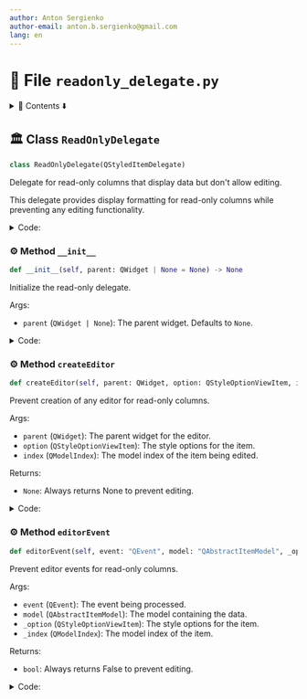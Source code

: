 ```yaml
---
author: Anton Sergienko
author-email: anton.b.sergienko@gmail.com
lang: en
---
```


# 📄 File `readonly_delegate.py`

<details>
<summary>📖 Contents ⬇️</summary>

## Contents

- [🏛️ Class `ReadOnlyDelegate`](#%EF%B8%8F-class-readonlydelegate)
  - [⚙️ Method `__init__`](#%EF%B8%8F-method-__init__)
  - [⚙️ Method `createEditor`](#%EF%B8%8F-method-createeditor)
  - [⚙️ Method `editorEvent`](#%EF%B8%8F-method-editorevent)

</details>

## 🏛️ Class `ReadOnlyDelegate`

```python
class ReadOnlyDelegate(QStyledItemDelegate)
```

Delegate for read-only columns that display data but don't allow editing.

This delegate provides display formatting for read-only columns while
preventing any editing functionality.

<details>
<summary>Code:</summary>

```python
class ReadOnlyDelegate(QStyledItemDelegate):

    def __init__(self, parent: QWidget | None = None) -> None:
        """Initialize the read-only delegate.

        Args:

        - `parent` (`QWidget | None`): The parent widget. Defaults to `None`.

        """
        super().__init__(parent)

    def createEditor(self, parent: QWidget, option: QStyleOptionViewItem, index: QModelIndex) -> None:  # noqa: N802
        """Prevent creation of any editor for read-only columns.

        Args:

        - `parent` (`QWidget`): The parent widget for the editor.
        - `option` (`QStyleOptionViewItem`): The style options for the item.
        - `index` (`QModelIndex`): The model index of the item being edited.

        Returns:

        - `None`: Always returns None to prevent editing.

        """
        # Return None to prevent any editing
        return

    def editorEvent(  # noqa: N802
        self,
        event: "QEvent",
        model: "QAbstractItemModel",
        _option: QStyleOptionViewItem,
        _index: QModelIndex,
    ) -> bool:
        """Prevent editor events for read-only columns.

        Args:

        - `event` (`QEvent`): The event being processed.
        - `model` (`QAbstractItemModel`): The model containing the data.
        - `_option` (`QStyleOptionViewItem`): The style options for the item.
        - `_index` (`QModelIndex`): The model index of the item.

        Returns:

        - `bool`: Always returns False to prevent editing.

        """
        # Return False to prevent any editor events
        return False
```

</details>

### ⚙️ Method `__init__`

```python
def __init__(self, parent: QWidget | None = None) -> None
```

Initialize the read-only delegate.

Args:

- `parent` (`QWidget | None`): The parent widget. Defaults to `None`.

<details>
<summary>Code:</summary>

```python
def __init__(self, parent: QWidget | None = None) -> None:
        super().__init__(parent)
```

</details>

### ⚙️ Method `createEditor`

```python
def createEditor(self, parent: QWidget, option: QStyleOptionViewItem, index: QModelIndex) -> None
```

Prevent creation of any editor for read-only columns.

Args:

- `parent` (`QWidget`): The parent widget for the editor.
- `option` (`QStyleOptionViewItem`): The style options for the item.
- `index` (`QModelIndex`): The model index of the item being edited.

Returns:

- `None`: Always returns None to prevent editing.

<details>
<summary>Code:</summary>

```python
def createEditor(self, parent: QWidget, option: QStyleOptionViewItem, index: QModelIndex) -> None:  # noqa: N802
        # Return None to prevent any editing
        return
```

</details>

### ⚙️ Method `editorEvent`

```python
def editorEvent(self, event: "QEvent", model: "QAbstractItemModel", _option: QStyleOptionViewItem, _index: QModelIndex) -> bool
```

Prevent editor events for read-only columns.

Args:

- `event` (`QEvent`): The event being processed.
- `model` (`QAbstractItemModel`): The model containing the data.
- `_option` (`QStyleOptionViewItem`): The style options for the item.
- `_index` (`QModelIndex`): The model index of the item.

Returns:

- `bool`: Always returns False to prevent editing.

<details>
<summary>Code:</summary>

```python
def editorEvent(  # noqa: N802
        self,
        event: "QEvent",
        model: "QAbstractItemModel",
        _option: QStyleOptionViewItem,
        _index: QModelIndex,
    ) -> bool:
        # Return False to prevent any editor events
        return False
```

</details>
